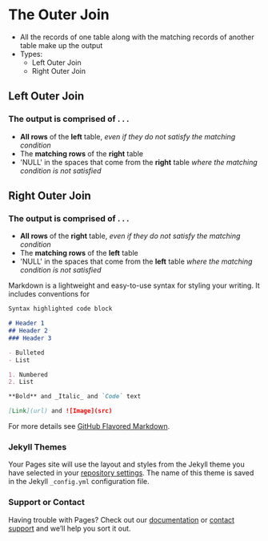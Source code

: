 # The Outer Join
- All the records of one table along with the matching records of another table make up the output
- Types:
  - Left Outer Join
  - Right Outer Join

## Left Outer Join
### The output is comprised of . . .  
- **All rows** of the **left** table, _even if they do not satisfy the matching condition_
- The **matching rows** of the **right** table 
- 'NULL' in the spaces that come from the **right** table _where the matching condition is not satisfied_

## Right Outer Join
### The output is comprised of . . .  
- **All rows** of the **right** table, _even if they do not satisfy the matching condition_
- The **matching rows** of the **left** table 
- 'NULL' in the spaces that come from the **left** table _where the matching condition is not satisfied_

Markdown is a lightweight and easy-to-use syntax for styling your writing. It includes conventions for

```markdown
Syntax highlighted code block

# Header 1
## Header 2
### Header 3

- Bulleted
- List

1. Numbered
2. List

**Bold** and _Italic_ and `Code` text

[Link](url) and ![Image](src)
```

For more details see [GitHub Flavored Markdown](https://guides.github.com/features/mastering-markdown/).

### Jekyll Themes

Your Pages site will use the layout and styles from the Jekyll theme you have selected in your [repository settings](https://github.com/savithapatil/Outer-Join/settings). The name of this theme is saved in the Jekyll `_config.yml` configuration file.

### Support or Contact

Having trouble with Pages? Check out our [documentation](https://help.github.com/categories/github-pages-basics/) or [contact support](https://github.com/contact) and we’ll help you sort it out.
